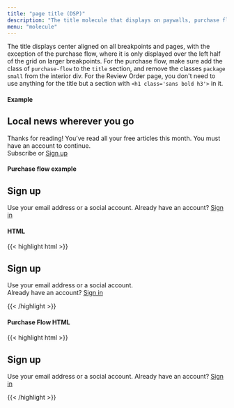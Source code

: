 ```yaml
---
title: "page title (DSP)"
description: "The title molecule that displays on paywalls, purchase flows, confirmation pages, etc."
menu: "molecule"
---
```


The title displays center aligned on all breakpoints and pages, with the exception of the purchase flow, where it is only displayed over the left half of the grid on larger breakpoints. For the purchase flow, make sure add the class of `purchase-flow` to the `title` section, and remove the classes `package small` from the interior div. For the Review Order page, you don't need to use anything for the title but a section with `<h1 class='sans bold h3'>` in it.

#### Example
<div class="dsp example">
    <section class="title">
            <h1 class="sans bold h3">Local news wherever you go</h1>
            <p class="sans">Thanks for reading! You’ve read all your free articles this month. You must have an account to continue.<br>Subscribe or <a href="/saratoga/decks/purchase-flow/sign-up" class="more-link inline primary no-caps">Sign up</a></p>
    </section> 
</div>

#### Purchase flow example
<div class="dsp example">
    <section class="title purchase-flow">
      <div>
          <h1 class="sans bold h3">Sign up</h1>
          <p class="summary">Use your email address or a social account. 
    Already have an account? <a href="/saratoga/decks/purchase-flow/sign-in/" class="more-link inline primary no-caps">Sign in</a></p>
      </div>
    </section>
</div>


#### HTML
{{< highlight html >}}
<section class="title">
     <div class="package small">
      <h2 class="sans bold">Sign up</h2>
      <p class="summary">Use your email address or a social account.<br>
Already have an account? <a href="#" class="more-link inline primary no-caps">Sign in</a></p>
     </div>
</section>
{{< /highlight >}}

#### Purchase Flow HTML
{{< highlight html >}}
<section class="title purchase-flow">
<div>
  <h1 class="sans bold h3">Sign up</h1>
  <p class="summary">Use your email address or a social account. 
Already have an account? <a href="/saratoga/decks/purchase-flow/sign-in/" class="more-link inline primary no-caps">Sign in</a></p>
</div>
</section>
{{< /highlight >}}
